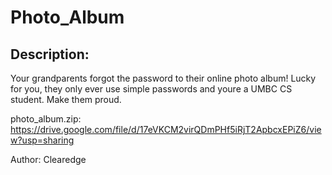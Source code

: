 
# Photo_Album
## Description:
Your grandparents forgot the password to their online photo album! Lucky for you, they only ever use simple passwords and youre a UMBC CS student. Make them proud.

photo_album.zip: https://drive.google.com/file/d/17eVKCM2virQDmPHf5iRjT2ApbcxEPiZ6/view?usp=sharing

Author: Clearedge


